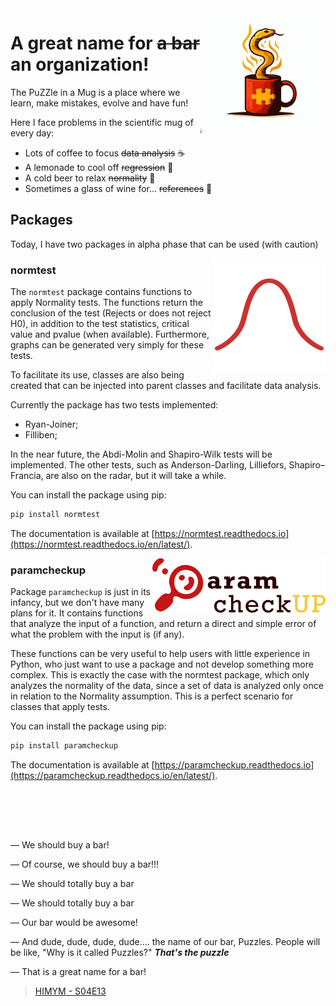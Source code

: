 <img src="https://raw.githubusercontent.com/puzzle-in-a-mug/.github/main/logo.png" width=200 align="right" />

# A great name for ~~a bar~~ an organization!

The PuZZle in a Mug is a place where we learn, make mistakes, evolve and have fun!

Here I face problems in the scientific mug of every day:

- Lots of coffee to focus ~~data analysis~~ ☕ 
- A lemonade to cool off ~~regression~~ 🍋
- A cold beer to relax ~~normality~~ 🍺
- Sometimes a glass of wine for... ~~references~~ 🍷


## Packages

Today, I have two packages in alpha phase that can be used (with caution)

<img src="https://raw.githubusercontent.com/puzzle-in-a-mug/normtest/main/docs/_static/favicon-180x180.png" align="right" />

### normtest


The `normtest` package contains functions to apply Normality tests. The functions return the conclusion of the test (Rejects or does not reject H0), in addition to the test statistics, critical value and pvalue (when available). Furthermore, graphs can be generated very simply for these tests.

To facilitate its use, classes are also being created that can be injected into parent classes and facilitate data analysis.

Currently the package has two tests implemented:
- Ryan-Joiner;
- Filliben;

In the near future, the Abdi-Molin and Shapiro-Wilk tests will be implemented. The other tests, such as Anderson-Darling, Lilliefors, Shapiro–Francia, are also on the radar, but it will take a while.

You can install the package using pip:

```python
pip install normtest
```

The documentation is available at [https://normtest.readthedocs.io](https://normtest.readthedocs.io/en/latest/).


<img src="https://raw.githubusercontent.com/puzzle-in-a-mug/paramcheckup/main/docs/_static/logo.png" align="right" />

### paramcheckup

Package `paramcheckup` is just in its infancy, but we don't have many plans for it. It contains functions that analyze the input of a function, and return a direct and simple error of what the problem with the input is (if any).

These functions can be very useful to help users with little experience in Python, who just want to use a package and not develop something more complex. This is exactly the case with the normtest package, which only analyzes the normality of the data, since a set of data is analyzed only once in relation to the Normality assumption. This is a perfect scenario for classes that apply tests.

You can install the package using pip:

```python
pip install paramcheckup
```

The documentation is available at [https://paramcheckup.readthedocs.io](https://paramcheckup.readthedocs.io/en/latest/).

<!--

**Here are some ideas to get you started:**

🙋‍♀️ A short introduction - what is your organization all about?
🌈 Contribution guidelines - how can the community get involved?
👩‍💻 Useful resources - where can the community find your docs? Is there anything else the community should know?
🍿 Fun facts - what does your team eat for breakfast?
🧙 Remember, you can do mighty things with the power of [Markdown](https://docs.github.com/github/writing-on-github/getting-started-with-writing-and-formatting-on-github/basic-writing-and-formatting-syntax)
-->

<br>
<br>
<br>

## 

&mdash;  We should buy a bar!

&mdash;  Of course, we should buy a bar!!!

&mdash;  We should totally buy a bar

&mdash;  We should totally buy a bar

&mdash;  Our bar would be awesome!

&mdash; And dude, dude, dude, dude.... the name of our bar, Puzzles. People will be like, "Why is it called Puzzles?" ***That's the puzzle***

&mdash;  That is a great name for a bar!


> [HIMYM - S04E13](https://www.youtube.com/watch?v=aXlaUr5k6Fs)